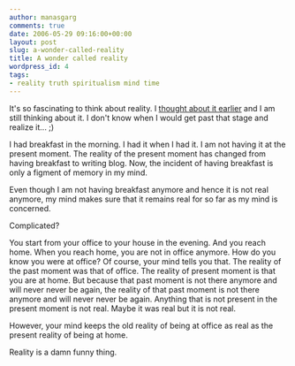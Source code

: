 ```yaml
---
author: manasgarg
comments: true
date: 2006-05-29 09:16:00+00:00
layout: post
slug: a-wonder-called-reality
title: A wonder called reality
wordpress_id: 4
tags:
- reality truth spiritualism mind time
---
```


It's so fascinating to think about reality. I [thought about it earlier](http://manasgarg.blogspot.com/2006/05/what-is-reality.html) and I am still thinking about it. I don't know when I would get past that stage and realize it... ;)

I had breakfast in the morning. I had it when I had it. I am not having it at the present moment. The reality of the present moment has changed from having breakfast to writing blog. Now, the incident of having breakfast is only a figment of memory in my mind.

Even though I am not having breakfast anymore and hence it is not real anymore, my mind makes sure that it remains real for so far as my mind is concerned.

Complicated?

You start from your office to your house in the evening. And you reach home. When you reach home, you are not in office anymore. How do you know you were at office? Of course, your mind tells you that. The reality of the past moment was that of office. The reality of present moment is that you are at home. But because that past moment is not there anymore and will never never be again, the reality of that past moment is not there anymore and will never never be again. Anything that is not present in the present moment is not real. Maybe it was real but it is not real.

However, your mind keeps the old reality of being at office as real as the present reality of being at home.

Reality is a damn funny thing.
